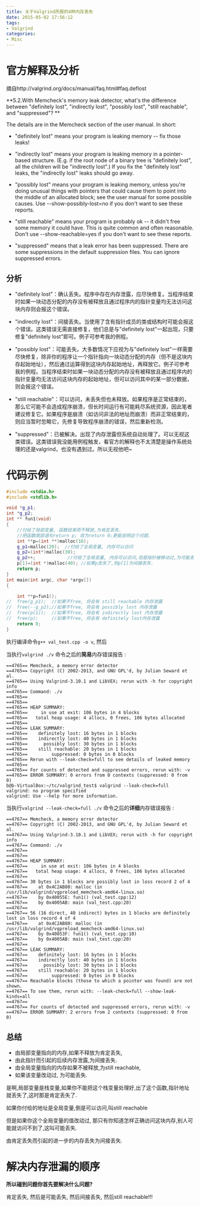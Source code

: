 ```yaml
---
title: 关于Valgrind所报的4种内存丢失
date: 2015-05-02 17:56:12
tags:
- Valgrind
categories:
- Misc
---
```


# 官方解释及分析

摘自http://valgrind.org/docs/manual/faq.html#faq.deflost

**5.2.With Memcheck's memory leak detector, what's the difference between "definitely lost", "indirectly lost", "possibly lost", "still reachable", and "suppressed"?
**

The details are in the Memcheck section of the user manual.
In short:

- "definitely lost" means your program is leaking memory -- fix those leaks!

- "indirectly lost" means your program is leaking memory in a pointer-based structure. (E.g. if the root node of a binary tree is "definitely lost", all the children will be "indirectly lost".) If you fix the "definitely lost" leaks, the "indirectly lost" leaks should go away.

- "possibly lost" means your program is leaking memory, unless you're doing unusual things with pointers that could cause them to point into the middle of an allocated block; see the user manual for some possible causes. Use --show-possibly-lost=no if you don't want to see these reports.

- "still reachable" means your program is probably ok -- it didn't free some memory it could have. This is quite common and often reasonable. Don't use --show-reachable=yes if you don't want to see these reports.

- "suppressed" means that a leak error has been suppressed. There are some suppressions in the default suppression files. You can ignore suppressed errors.

## 分析

- "definitely lost"：确认丢失。程序中存在内存泄露，应尽快修复。当程序结束时如果一块动态分配的内存没有被释放且通过程序内的指针变量均无法访问这块内存则会报这个错误。

- "indirectly lost"：间接丢失。当使用了含有指针成员的类或结构时可能会报这个错误。这类错误无需直接修复，他们总是与"definitely lost"一起出现，只要修复"definitely lost"即可。例子可参考我的例程。

- "possibly lost"：可能丢失。大多数情况下应视为与"definitely lost"一样需要尽快修复，除非你的程序让一个指针指向一块动态分配的内存（但不是这块内存起始地址），然后通过运算得到这块内存起始地址，再释放它。例子可参考我的例程。当程序结束时如果一块动态分配的内存没有被释放且通过程序内的指针变量均无法访问这块内存的起始地址，但可以访问其中的某一部分数据，则会报这个错误。

- "still reachable"：可以访问，未丢失但也未释放。如果程序是正常结束的，那么它可能不会造成程序崩溃，但长时间运行有可能耗尽系统资源，因此笔者建议修复它。如果程序是崩溃（如访问非法的地址而崩溃）而非正常结束的，则应当暂时忽略它，先修复导致程序崩溃的错误，然后重新检测。

- "suppressed"：已被解决。出现了内存泄露但系统自动处理了。可以无视这类错误。这类错误我没能用例程触发，看官方的解释也不太清楚是操作系统处理的还是valgrind，也没有遇到过。所以无视他吧~

# 代码示例

``` c++
#include <stdio.h>
#include <stdlib.h>

void *g_p1;
int *g_p2;
int ** fun1(void)
{
    //付给了局部变量, 函数结束而不释放,为肯定丢失.
    //把函数尾部语句return p; 改为return 0;更能说明这个问题.
    int **p=(int **)malloc(16); 
    g_p1=malloc(20);  //付给了全局变量, 内存可以访问
    g_p2=(int*)malloc(30);
    g_p2++;            //付给了全局变量, 内存可以访问,但是指针被移动过,为可能丢失
    p[1]=(int *)malloc(40); //如果p丢失了,则p[1]为间接丢失.
    return p;
}
int main(int argc, char *argv[])
{

    int **p=fun1();
//  free(g_p1);  //如果不free, 将会有 still reachable 内存泄露
//  free(--g_p2);//如果不free, 将会有 possibly lost 内存泄露
//  free(p[1]);  //如果不free, 将会有 indirectly lost 内存泄露
//  free(p);     //如果不free, 将会有 definitely lost内存泄露
    return 0;
}
```

执行编译命令`g++ val_test.cpp -o v`, 然后

当执行`valgrind ./v` 命令之后的**简易**内存错误报告 :

    ==4765== Memcheck, a memory error detector
    ==4765== Copyright (C) 2002-2013, and GNU GPL'd, by Julian Seward et al.
    ==4765== Using Valgrind-3.10.1 and LibVEX; rerun with -h for copyright info
    ==4765== Command: ./v
    ==4765== 
    ==4765== 
    ==4765== HEAP SUMMARY:
    ==4765==     in use at exit: 106 bytes in 4 blocks
    ==4765==   total heap usage: 4 allocs, 0 frees, 106 bytes allocated
    ==4765== 
    ==4765== LEAK SUMMARY:
    ==4765==    definitely lost: 16 bytes in 1 blocks
    ==4765==    indirectly lost: 40 bytes in 1 blocks
    ==4765==      possibly lost: 30 bytes in 1 blocks
    ==4765==    still reachable: 20 bytes in 1 blocks
    ==4765==         suppressed: 0 bytes in 0 blocks
    ==4765== Rerun with --leak-check=full to see details of leaked memory
    ==4765== 
    ==4765== For counts of detected and suppressed errors, rerun with: -v
    ==4765== ERROR SUMMARY: 0 errors from 0 contexts (suppressed: 0 from 0)
    b@b-VirtualBox:~/tc/valgrind_test$ valgrind --leak-check=full
    valgrind: no program specified
    valgrind: Use --help for more information.


当执行`valgrind --leak-check=full ./v` 命令之后的**详细**内存错误报告 :

    ==4767== Memcheck, a memory error detector
    ==4767== Copyright (C) 2002-2013, and GNU GPL'd, by Julian Seward et al.
    ==4767== Using Valgrind-3.10.1 and LibVEX; rerun with -h for copyright info
    ==4767== Command: ./v
    ==4767== 
    ==4767== 
    ==4767== HEAP SUMMARY:
    ==4767==     in use at exit: 106 bytes in 4 blocks
    ==4767==   total heap usage: 4 allocs, 0 frees, 106 bytes allocated
    ==4767== 
    ==4767== 30 bytes in 1 blocks are possibly lost in loss record 2 of 4
    ==4767==    at 0x4C2AB80: malloc (in /usr/lib/valgrind/vgpreload_memcheck-amd64-linux.so)
    ==4767==    by 0x40055E: fun1() (val_test.cpp:12)
    ==4767==    by 0x4005AB: main (val_test.cpp:20)
    ==4767== 
    ==4767== 56 (16 direct, 40 indirect) bytes in 1 blocks are definitely lost in loss record 4 of 4
    ==4767==    at 0x4C2AB80: malloc (in /usr/lib/valgrind/vgpreload_memcheck-amd64-linux.so)
    ==4767==    by 0x40053F: fun1() (val_test.cpp:10)
    ==4767==    by 0x4005AB: main (val_test.cpp:20)
    ==4767== 
    ==4767== LEAK SUMMARY:
    ==4767==    definitely lost: 16 bytes in 1 blocks
    ==4767==    indirectly lost: 40 bytes in 1 blocks
    ==4767==      possibly lost: 30 bytes in 1 blocks
    ==4767==    still reachable: 20 bytes in 1 blocks
    ==4767==         suppressed: 0 bytes in 0 blocks
    ==4767== Reachable blocks (those to which a pointer was found) are not shown.
    ==4767== To see them, rerun with: --leak-check=full --show-leak-kinds=all
    ==4767== 
    ==4767== For counts of detected and suppressed errors, rerun with: -v
    ==4767== ERROR SUMMARY: 2 errors from 2 contexts (suppressed: 0 from 0)

    
## 总结

- 由局部变量指向的内存,如果不释放为肯定丢失, 
- 由此指针而引起的后续内存泄露,为间接丢失.
- 由全局变量指向的内存如果不被释放,为still reachable, 
- 如果该变量改动过, 为可能丢失.

是啊,局部变量是栈变量,如果你不能把这个栈变量处理好,出了这个函数,指针地址就丢失了,这时那是肯定丢失了.

如果你付给的地址是全局变量,倒是可以访问,叫still reachable

但是如果你这个全局变量的值改动过, 那只有你知道怎样正确访问这块内存,别人可能就访问不到了,这叫可能丢失.

由肯定丢失而引起的进一步的内存丢失为间接丢失.


# 解决内存泄漏的顺序

**所以碰到问题你首先要解决什么问题?**

肯定丢失, 
然后是可能丢失,
然后间接丢失,
然后still reachable!!!

